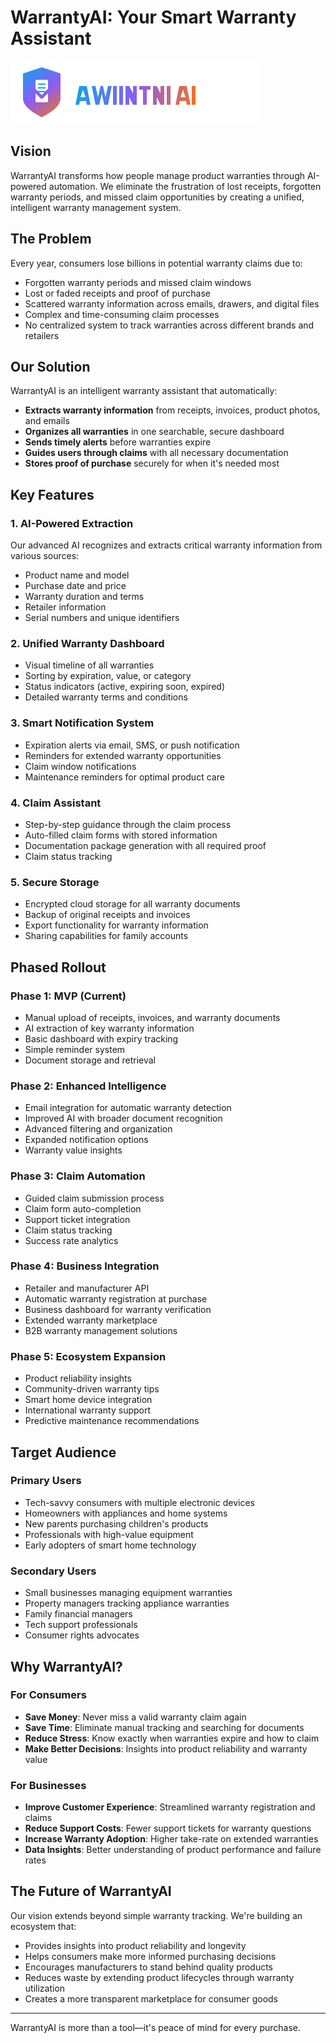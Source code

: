 # WarrantyAI: Your Smart Warranty Assistant

![WarrantyAI Logo](warrantyai/public/assets/images/logo.svg)

## Vision

WarrantyAI transforms how people manage product warranties through AI-powered automation. We eliminate the frustration of lost receipts, forgotten warranty periods, and missed claim opportunities by creating a unified, intelligent warranty management system.

## The Problem

Every year, consumers lose billions in potential warranty claims due to:
- Forgotten warranty periods and missed claim windows
- Lost or faded receipts and proof of purchase
- Scattered warranty information across emails, drawers, and digital files
- Complex and time-consuming claim processes
- No centralized system to track warranties across different brands and retailers

## Our Solution

WarrantyAI is an intelligent warranty assistant that automatically:
- **Extracts warranty information** from receipts, invoices, product photos, and emails
- **Organizes all warranties** in one searchable, secure dashboard
- **Sends timely alerts** before warranties expire
- **Guides users through claims** with all necessary documentation
- **Stores proof of purchase** securely for when it's needed most

## Key Features

### 1. AI-Powered Extraction
Our advanced AI recognizes and extracts critical warranty information from various sources:
- Product name and model
- Purchase date and price
- Warranty duration and terms
- Retailer information
- Serial numbers and unique identifiers

### 2. Unified Warranty Dashboard
- Visual timeline of all warranties
- Sorting by expiration, value, or category
- Status indicators (active, expiring soon, expired)
- Detailed warranty terms and conditions

### 3. Smart Notification System
- Expiration alerts via email, SMS, or push notification
- Reminders for extended warranty opportunities
- Claim window notifications
- Maintenance reminders for optimal product care

### 4. Claim Assistant
- Step-by-step guidance through the claim process
- Auto-filled claim forms with stored information
- Documentation package generation with all required proof
- Claim status tracking

### 5. Secure Storage
- Encrypted cloud storage for all warranty documents
- Backup of original receipts and invoices
- Export functionality for warranty information
- Sharing capabilities for family accounts

## Phased Rollout

### Phase 1: MVP (Current)
- Manual upload of receipts, invoices, and warranty documents
- AI extraction of key warranty information
- Basic dashboard with expiry tracking
- Simple reminder system
- Document storage and retrieval

### Phase 2: Enhanced Intelligence
- Email integration for automatic warranty detection
- Improved AI with broader document recognition
- Advanced filtering and organization
- Expanded notification options
- Warranty value insights

### Phase 3: Claim Automation
- Guided claim submission process
- Claim form auto-completion
- Support ticket integration
- Claim status tracking
- Success rate analytics

### Phase 4: Business Integration
- Retailer and manufacturer API
- Automatic warranty registration at purchase
- Business dashboard for warranty verification
- Extended warranty marketplace
- B2B warranty management solutions

### Phase 5: Ecosystem Expansion
- Product reliability insights
- Community-driven warranty tips
- Smart home device integration
- International warranty support
- Predictive maintenance recommendations

## Target Audience

### Primary Users
- Tech-savvy consumers with multiple electronic devices
- Homeowners with appliances and home systems
- New parents purchasing children's products
- Professionals with high-value equipment
- Early adopters of smart home technology

### Secondary Users
- Small businesses managing equipment warranties
- Property managers tracking appliance warranties
- Family financial managers
- Tech support professionals
- Consumer rights advocates

## Why WarrantyAI?

### For Consumers
- **Save Money**: Never miss a valid warranty claim again
- **Save Time**: Eliminate manual tracking and searching for documents
- **Reduce Stress**: Know exactly when warranties expire and how to claim
- **Make Better Decisions**: Insights into product reliability and warranty value

### For Businesses
- **Improve Customer Experience**: Streamlined warranty registration and claims
- **Reduce Support Costs**: Fewer support tickets for warranty questions
- **Increase Warranty Adoption**: Higher take-rate on extended warranties
- **Data Insights**: Better understanding of product performance and failure rates

## The Future of WarrantyAI

Our vision extends beyond simple warranty tracking. We're building an ecosystem that:
- Provides insights into product reliability and longevity
- Helps consumers make more informed purchasing decisions
- Encourages manufacturers to stand behind quality products
- Reduces waste by extending product lifecycles through warranty utilization
- Creates a more transparent marketplace for consumer goods

---

WarrantyAI is more than a tool—it's peace of mind for every purchase.
